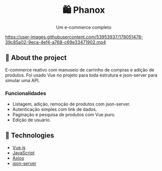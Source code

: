 <h1 align='center'>
   🛍 Phanox
</h1>

<p align="center">Um e-commerce completo</p>

https://user-images.githubusercontent.com/53953937/178051478-39c85a02-9eca-4ef4-a768-c69e33471902.mp4

## 📃 About the project

E-commerce reativo com manuseio de carrinho de compras e adição de produtos. Foi usado Vue no projeto para toda estrutura e json-server para simular uma API.

### Funcionalidades

- Listagem, adição, remoção de produtos com json-server.
- Autenticação simples com link de dados.
- Paginação e pesquisa de produtos com Vue puro.
- Edição de usuário.

## 🚀 Technologies

- [Vue.js](https://vuejs.org/)
- [JavaScript](https://www.javascript.com/)
- [Axios](https://axios-http.com/)
- [json-server](https://www.npmjs.com/package/json-server)







